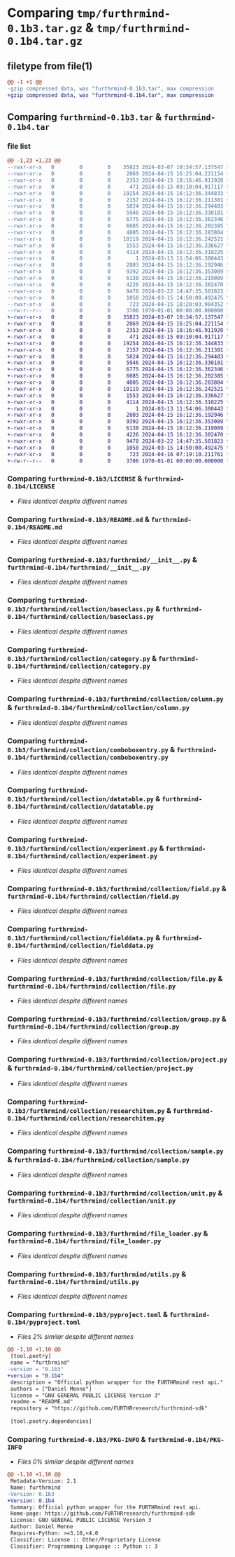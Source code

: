 # Comparing `tmp/furthrmind-0.1b3.tar.gz` & `tmp/furthrmind-0.1b4.tar.gz`

## filetype from file(1)

```diff
@@ -1 +1 @@
-gzip compressed data, was "furthrmind-0.1b3.tar", max compression
+gzip compressed data, was "furthrmind-0.1b4.tar", max compression
```

## Comparing `furthrmind-0.1b3.tar` & `furthrmind-0.1b4.tar`

### file list

```diff
@@ -1,23 +1,23 @@
--rwxr-xr-x   0        0        0    35823 2024-03-07 10:34:57.137547 furthrmind-0.1b3/LICENSE
--rwxr-xr-x   0        0        0     2869 2024-04-15 16:25:04.221154 furthrmind-0.1b3/README.md
--rwxr-xr-x   0        0        0     2353 2024-04-15 18:16:46.911920 furthrmind-0.1b3/furthrmind/__init__.py
--rwxr-xr-x   0        0        0      471 2024-03-15 09:10:04.917117 furthrmind-0.1b3/furthrmind/collection/__init__.py
--rwxr-xr-x   0        0        0    19254 2024-04-15 16:12:36.344833 furthrmind-0.1b3/furthrmind/collection/baseclass.py
--rwxr-xr-x   0        0        0     2157 2024-04-15 16:12:36.211301 furthrmind-0.1b3/furthrmind/collection/category.py
--rwxr-xr-x   0        0        0     5824 2024-04-15 16:12:36.294403 furthrmind-0.1b3/furthrmind/collection/column.py
--rwxr-xr-x   0        0        0     5946 2024-04-15 16:12:36.330101 furthrmind-0.1b3/furthrmind/collection/comboboxentry.py
--rwxr-xr-x   0        0        0     6775 2024-04-15 16:12:36.362346 furthrmind-0.1b3/furthrmind/collection/datatable.py
--rwxr-xr-x   0        0        0     6085 2024-04-15 16:12:36.202385 furthrmind-0.1b3/furthrmind/collection/experiment.py
--rwxr-xr-x   0        0        0     4805 2024-04-15 16:12:36.283804 furthrmind-0.1b3/furthrmind/collection/field.py
--rwxr-xr-x   0        0        0    10119 2024-04-15 16:12:36.242521 furthrmind-0.1b3/furthrmind/collection/fielddata.py
--rwxr-xr-x   0        0        0     1553 2024-04-15 16:12:36.336627 furthrmind-0.1b3/furthrmind/collection/file.py
--rwxr-xr-x   0        0        0     4114 2024-04-15 16:12:36.310225 furthrmind-0.1b3/furthrmind/collection/group.py
--rwxr-xr-x   0        0        0        1 2024-03-13 11:54:06.300443 furthrmind-0.1b3/furthrmind/collection/import_collection.py
--rwxr-xr-x   0        0        0     2803 2024-04-15 16:12:36.192946 furthrmind-0.1b3/furthrmind/collection/project.py
--rwxr-xr-x   0        0        0     9392 2024-04-15 16:12:36.353089 furthrmind-0.1b3/furthrmind/collection/researchitem.py
--rwxr-xr-x   0        0        0     6138 2024-04-15 16:12:36.219089 furthrmind-0.1b3/furthrmind/collection/sample.py
--rwxr-xr-x   0        0        0     4226 2024-04-15 16:12:36.302470 furthrmind-0.1b3/furthrmind/collection/unit.py
--rwxr-xr-x   0        0        0     9478 2024-03-22 14:47:35.501823 furthrmind-0.1b3/furthrmind/file_loader.py
--rwxr-xr-x   0        0        0     1058 2024-03-15 14:50:00.492475 furthrmind-0.1b3/furthrmind/utils.py
--rwxr-xr-x   0        0        0      723 2024-04-15 18:20:03.904352 furthrmind-0.1b3/pyproject.toml
--rw-r--r--   0        0        0     3706 1970-01-01 00:00:00.000000 furthrmind-0.1b3/PKG-INFO
+-rwxr-xr-x   0        0        0    35823 2024-03-07 10:34:57.137547 furthrmind-0.1b4/LICENSE
+-rwxr-xr-x   0        0        0     2869 2024-04-15 16:25:04.221154 furthrmind-0.1b4/README.md
+-rwxr-xr-x   0        0        0     2353 2024-04-15 18:16:46.911920 furthrmind-0.1b4/furthrmind/__init__.py
+-rwxr-xr-x   0        0        0      471 2024-03-15 09:10:04.917117 furthrmind-0.1b4/furthrmind/collection/__init__.py
+-rwxr-xr-x   0        0        0    19254 2024-04-15 16:12:36.344833 furthrmind-0.1b4/furthrmind/collection/baseclass.py
+-rwxr-xr-x   0        0        0     2157 2024-04-15 16:12:36.211301 furthrmind-0.1b4/furthrmind/collection/category.py
+-rwxr-xr-x   0        0        0     5824 2024-04-15 16:12:36.294403 furthrmind-0.1b4/furthrmind/collection/column.py
+-rwxr-xr-x   0        0        0     5946 2024-04-15 16:12:36.330101 furthrmind-0.1b4/furthrmind/collection/comboboxentry.py
+-rwxr-xr-x   0        0        0     6775 2024-04-15 16:12:36.362346 furthrmind-0.1b4/furthrmind/collection/datatable.py
+-rwxr-xr-x   0        0        0     6085 2024-04-15 16:12:36.202385 furthrmind-0.1b4/furthrmind/collection/experiment.py
+-rwxr-xr-x   0        0        0     4805 2024-04-15 16:12:36.283804 furthrmind-0.1b4/furthrmind/collection/field.py
+-rwxr-xr-x   0        0        0    10119 2024-04-15 16:12:36.242521 furthrmind-0.1b4/furthrmind/collection/fielddata.py
+-rwxr-xr-x   0        0        0     1553 2024-04-15 16:12:36.336627 furthrmind-0.1b4/furthrmind/collection/file.py
+-rwxr-xr-x   0        0        0     4114 2024-04-15 16:12:36.310225 furthrmind-0.1b4/furthrmind/collection/group.py
+-rwxr-xr-x   0        0        0        1 2024-03-13 11:54:06.300443 furthrmind-0.1b4/furthrmind/collection/import_collection.py
+-rwxr-xr-x   0        0        0     2803 2024-04-15 16:12:36.192946 furthrmind-0.1b4/furthrmind/collection/project.py
+-rwxr-xr-x   0        0        0     9392 2024-04-15 16:12:36.353089 furthrmind-0.1b4/furthrmind/collection/researchitem.py
+-rwxr-xr-x   0        0        0     6138 2024-04-15 16:12:36.219089 furthrmind-0.1b4/furthrmind/collection/sample.py
+-rwxr-xr-x   0        0        0     4226 2024-04-15 16:12:36.302470 furthrmind-0.1b4/furthrmind/collection/unit.py
+-rwxr-xr-x   0        0        0     9478 2024-03-22 14:47:35.501823 furthrmind-0.1b4/furthrmind/file_loader.py
+-rwxr-xr-x   0        0        0     1058 2024-03-15 14:50:00.492475 furthrmind-0.1b4/furthrmind/utils.py
+-rwxr-xr-x   0        0        0      723 2024-04-16 07:19:10.211761 furthrmind-0.1b4/pyproject.toml
+-rw-r--r--   0        0        0     3706 1970-01-01 00:00:00.000000 furthrmind-0.1b4/PKG-INFO
```

### Comparing `furthrmind-0.1b3/LICENSE` & `furthrmind-0.1b4/LICENSE`

 * *Files identical despite different names*

### Comparing `furthrmind-0.1b3/README.md` & `furthrmind-0.1b4/README.md`

 * *Files identical despite different names*

### Comparing `furthrmind-0.1b3/furthrmind/__init__.py` & `furthrmind-0.1b4/furthrmind/__init__.py`

 * *Files identical despite different names*

### Comparing `furthrmind-0.1b3/furthrmind/collection/baseclass.py` & `furthrmind-0.1b4/furthrmind/collection/baseclass.py`

 * *Files identical despite different names*

### Comparing `furthrmind-0.1b3/furthrmind/collection/category.py` & `furthrmind-0.1b4/furthrmind/collection/category.py`

 * *Files identical despite different names*

### Comparing `furthrmind-0.1b3/furthrmind/collection/column.py` & `furthrmind-0.1b4/furthrmind/collection/column.py`

 * *Files identical despite different names*

### Comparing `furthrmind-0.1b3/furthrmind/collection/comboboxentry.py` & `furthrmind-0.1b4/furthrmind/collection/comboboxentry.py`

 * *Files identical despite different names*

### Comparing `furthrmind-0.1b3/furthrmind/collection/datatable.py` & `furthrmind-0.1b4/furthrmind/collection/datatable.py`

 * *Files identical despite different names*

### Comparing `furthrmind-0.1b3/furthrmind/collection/experiment.py` & `furthrmind-0.1b4/furthrmind/collection/experiment.py`

 * *Files identical despite different names*

### Comparing `furthrmind-0.1b3/furthrmind/collection/field.py` & `furthrmind-0.1b4/furthrmind/collection/field.py`

 * *Files identical despite different names*

### Comparing `furthrmind-0.1b3/furthrmind/collection/fielddata.py` & `furthrmind-0.1b4/furthrmind/collection/fielddata.py`

 * *Files identical despite different names*

### Comparing `furthrmind-0.1b3/furthrmind/collection/file.py` & `furthrmind-0.1b4/furthrmind/collection/file.py`

 * *Files identical despite different names*

### Comparing `furthrmind-0.1b3/furthrmind/collection/group.py` & `furthrmind-0.1b4/furthrmind/collection/group.py`

 * *Files identical despite different names*

### Comparing `furthrmind-0.1b3/furthrmind/collection/project.py` & `furthrmind-0.1b4/furthrmind/collection/project.py`

 * *Files identical despite different names*

### Comparing `furthrmind-0.1b3/furthrmind/collection/researchitem.py` & `furthrmind-0.1b4/furthrmind/collection/researchitem.py`

 * *Files identical despite different names*

### Comparing `furthrmind-0.1b3/furthrmind/collection/sample.py` & `furthrmind-0.1b4/furthrmind/collection/sample.py`

 * *Files identical despite different names*

### Comparing `furthrmind-0.1b3/furthrmind/collection/unit.py` & `furthrmind-0.1b4/furthrmind/collection/unit.py`

 * *Files identical despite different names*

### Comparing `furthrmind-0.1b3/furthrmind/file_loader.py` & `furthrmind-0.1b4/furthrmind/file_loader.py`

 * *Files identical despite different names*

### Comparing `furthrmind-0.1b3/furthrmind/utils.py` & `furthrmind-0.1b4/furthrmind/utils.py`

 * *Files identical despite different names*

### Comparing `furthrmind-0.1b3/pyproject.toml` & `furthrmind-0.1b4/pyproject.toml`

 * *Files 2% similar despite different names*

```diff
@@ -1,10 +1,10 @@
 [tool.poetry]
 name = "furthrmind"
-version = "0.1b3"
+version = "0.1b4"
 description = "Official python wrapper for the FURTHRmind rest api."
 authors = ["Daniel Menne"]
 license = "GNU GENERAL PUBLIC LICENSE Version 3"
 readme = "README.md"
 repository = "https://github.com/FURTHRresearch/furthrmind-sdk"
 
 [tool.poetry.dependencies]
```

### Comparing `furthrmind-0.1b3/PKG-INFO` & `furthrmind-0.1b4/PKG-INFO`

 * *Files 0% similar despite different names*

```diff
@@ -1,10 +1,10 @@
 Metadata-Version: 2.1
 Name: furthrmind
-Version: 0.1b3
+Version: 0.1b4
 Summary: Official python wrapper for the FURTHRmind rest api.
 Home-page: https://github.com/FURTHRresearch/furthrmind-sdk
 License: GNU GENERAL PUBLIC LICENSE Version 3
 Author: Daniel Menne
 Requires-Python: >=3.10,<4.0
 Classifier: License :: Other/Proprietary License
 Classifier: Programming Language :: Python :: 3
```

